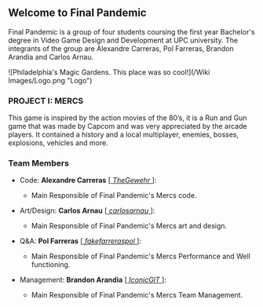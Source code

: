 ## Welcome to Final Pandemic

Final Pandemic is a group of four students coursing the first year Bachelor's degree in Video Game Design and Development at UPC university. The integrants of the group are Alexandre Carreras, Pol Farreras, Brandon Arandia and Carlos Arnau.

![Philadelphia's Magic Gardens. This place was so cool!](/Wiki Images/Logo.png "Logo")

### PROJECT I: MERCS

This game is inspired by the action movies of the 80’s, it is a Run and Gun game that was made by Capcom and was very appreciated by the arcade players. It contained a history and a local multiplayer, enemies, bosses, explosions, vehicles and more. 

### Team Members

- Code: **Alexandre Carreras** [[ _TheGewehr_ ](https://github.com/TheGewehr)]:
  - Main Responsible of Final Pandemic's Mercs code.

- Art/Design: **Carlos Arnau** [[ _carlosarnau_ ](https://github.com/carlosarnau)]:
  - Main Responsible of Final Pandemic's Mercs art and design.

- Q&A: **Pol Farreras** [[ _fakefarreraspol_ ](https://github.com/fakefarreraspol)]:
  - Main Responsible of Final Pandemic's Mercs Performance and Well functioning.

- Management: **Brandon Arandia** [[ _IconicGIT_ ](https://github.com/IconicGIT)]:
  - Main Responsible of Final Pandemic's Mercs Team Management.
